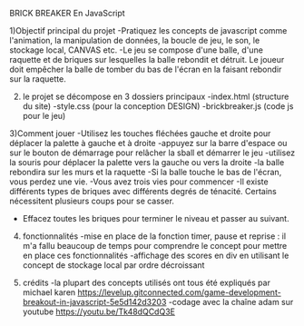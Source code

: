  BRICK BREAKER En JavaScript

1)Objectif principal du projet
-Pratiquez les concepts de javascript comme l'animation, la manipulation de données, la boucle de jeu, le son, le stockage local, CANVAS etc.
-Le jeu se compose d'une balle, d'une raquette et de briques sur lesquelles la balle rebondit et détruit. Le joueur doit empêcher la balle de tomber du bas de l'écran en la faisant rebondir sur la raquette.
   
2) le projet se décompose en 3 dossiers principaux
-index.html (structure du site)
-style.css (pour la conception DESIGN)
-brickbreaker.js (code js pour le jeu)

3)Comment jouer
-Utilisez les touches fléchées gauche et droite pour déplacer la palette à gauche et à droite
-appuyez sur la barre d'espace ou sur le bouton de démarrage pour relâcher la sball et démarrer le jeu
-utilisez la souris pour déplacer la palette vers la gauche ou vers la droite
-la balle rebondira sur les murs et la raquette
-Si la balle touche le bas de l'écran, vous perdez une vie.
-Vous avez trois vies pour commencer
-Il existe différents types de briques avec différents degrés de ténacité. Certains nécessitent plusieurs coups pour se casser.
- Effacez toutes les briques pour terminer le niveau et passer au suivant.


4)  fonctionnalités 
-mise en place de la fonction timer, pause et reprise : il m'a fallu beaucoup de temps pour comprendre le concept pour mettre en place ces fonctionnalités
-affichage des scores en div en utilisant le concept de stockage local par ordre décroissant

5) crédits
-la plupart des concepts utilisés ont tous été expliqués par michael karen https://levelup.gitconnected.com/game-development-breakout-in-javascript-5e5d142d3203
-codage avec la chaîne adam sur youtube https://youtu.be/Tk48dQCdQ3E